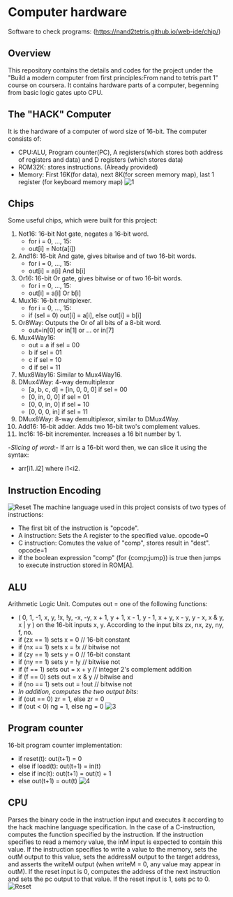 # Computer hardware
Software to check programs: (https://nand2tetris.github.io/web-ide/chip/)
## Overview
 This repository contains the details and codes for the project under the "Build a modern computer from first principles:From nand to tetris part 1" course on coursera. It contains hardware parts of a computer, begenning from basic logic gates upto CPU.
## The "HACK" Computer
It is the hardware of a computer of word size of 16-bit. The computer consists of: 
- CPU:ALU, Program counter(PC), A registers(which stores both address of registers and data) and D registers (which stores data)
- ROM32K: stores instructions. (Already provided)
- Memory: First 16K(for data), next 8K(for screen memory map), last 1 register (for keyboard memory map)
![1](https://github.com/user-attachments/assets/e65801a4-c970-47b3-ad0b-c0a70588cdfc)
## Chips
Some useful chips, which were built for this project:
1. Not16: 16-bit Not gate, negates a 16-bit word.
   - for i = 0, ..., 15:
   - out[i] = Not(a[i])
2. And16: 16-bit And gate, gives bitwise and of two 16-bit words.
   - for i = 0, ..., 15:
   - out[i] = a[i] And b[i]
3. Or16: 16-bit Or gate, gives bitwise or of two 16-bit words.
   - for i = 0, ..., 15:
   - out[i] = a[i] Or b[i]
4. Mux16: 16-bit multiplexer.
   - for i = 0, ..., 15:
   - if (sel = 0) out[i] = a[i], else out[i] = b[i]
6. Or8Way: Outputs the Or of all bits of a 8-bit word.
   - out=in[0] or in[1] or ... or in[7]
7. Mux4Way16:
   - out = a if sel = 00
   - b if sel = 01
   - c if sel = 10
   - d if sel = 11
8. Mux8Way16: Similar to Mux4Way16.
9. DMux4Way: 4-way demultiplexor
   - [a, b, c, d] = [in, 0, 0, 0] if sel = 00
   - [0, in, 0, 0] if sel = 01
   - [0, 0, in, 0] if sel = 10
   - [0, 0, 0, in] if sel = 11
10. DMux8Way: 8-way demultiplexor, similar to DMux4Way.
11. Add16: 16-bit adder. Adds two 16-bit two's complement values.
12. Inc16: 16-bit incrementer. Increases a 16 bit number by 1.

-*Slicing of word*:-
If arr is a 16-bit word then, we can slice it using the syntax:
- arr[i1..i2] where i1<i2.
## Instruction Encoding
![Reset](https://github.com/user-attachments/assets/81ec92cd-86d6-4020-a0a6-69071baacfa6)
The machine language used in this project consists of two types of instructions:
- The first bit of the instruction is "opcode".
- A instruction: Sets the A register to the specified value. opcode=0
- C instruction: Comutes the value of "comp", stores result in "dest". opcode=1
- if the boolean expression "comp" (for {comp;jump}) is true then jumps to execute instruction stored in ROM[A].
## ALU
Arithmetic Logic Unit. Computes out = one of the following functions:
- ( 0, 1, -1, x, y, !x, !y, -x, -y, x + 1, y + 1, x - 1, y - 1, x + y, x - y, y - x, x & y, x | y ) on the 16-bit inputs x, y.
According to the input bits zx, nx, zy, ny, f, no.
- if (zx == 1) sets x = 0        // 16-bit constant
- if (nx == 1) sets x = !x       // bitwise not
- if (zy == 1) sets y = 0        // 16-bit constant
- if (ny == 1) sets y = !y       // bitwise not
- if (f == 1)  sets out = x + y  // integer 2's complement addition
- if (f == 0)  sets out = x & y  // bitwise and
- if (no == 1) sets out = !out   // bitwise not
- *In addition, computes the two output bits:*
- if (out == 0) zr = 1, else zr = 0
- if (out < 0)  ng = 1, else ng = 0
![3](https://github.com/user-attachments/assets/7e5d76d0-16d0-4a13-a9aa-f25dc7fdc58d)
## Program counter
16-bit program counter implementation:
- if      reset(t): out(t+1) = 0
- else if load(t):  out(t+1) = in(t)
- else if inc(t):   out(t+1) = out(t) + 1
- else              out(t+1) = out(t)
![4](https://github.com/user-attachments/assets/bd38abfb-b918-4cf7-bb3c-3ccd11132db7)
## CPU
Parses the binary code in the instruction input and executes it according to the hack machine language specification. In the case of a C-instruction, computes the function specified by the instruction. If the instruction specifies to read a memory value, the inM input is expected to contain this value. If the instruction specifies to write a value to the memory, sets the outM output to this value, sets the addressM output to the target address, and asserts the writeM output (when writeM = 0, any value may appear in outM). If the reset input is 0, computes the address of the next instruction and sets the pc output to that value. If the reset input is 1, sets pc to 0.
![Reset](https://github.com/user-attachments/assets/f4ee8a8a-3428-479c-b73f-90510ddee76f)
